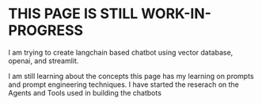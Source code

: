 # THIS PAGE IS STILL WORK-IN-PROGRESS

I am trying to create langchain based chatbot using vector database, openai, and streamlit.

I am still learning about the concepts this page has my learning on prompts and prompt engineering techniques.
I have started the reserach on the Agents and Tools used in building the chatbots
